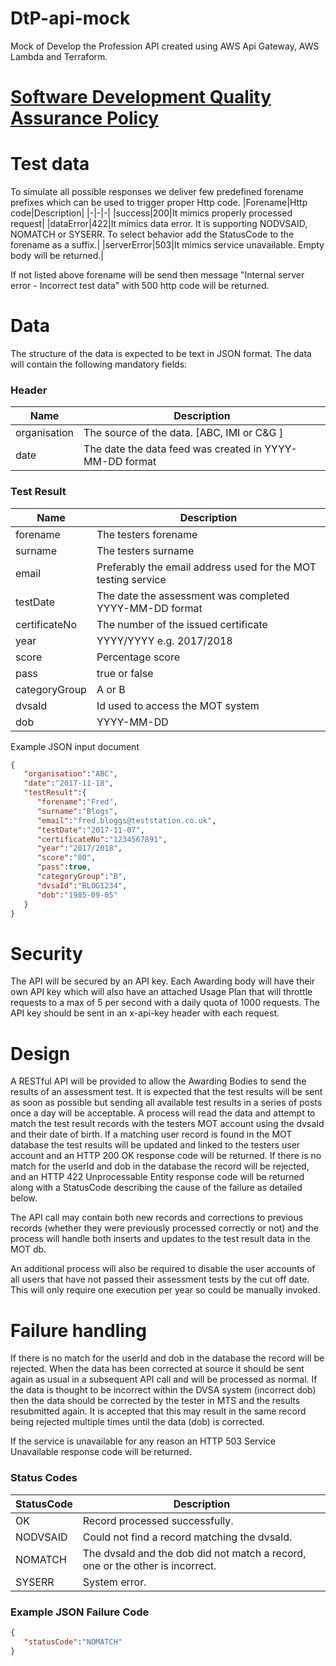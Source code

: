 
# DtP-api-mock
Mock of Develop the Profession API created using AWS Api Gateway, AWS Lambda and Terraform.

# [Software Development Quality Assurance Policy](docs/NodejsDevQuality.md)

# Test data
To simulate all possible responses we deliver few predefined forename prefixes which can be used to trigger proper Http code.
|Forename|Http code|Description|
|-|-|-|
|success|200|It mimics properly processed request|
|dataError|422|It mimics data error. It is supporting NODVSAID, NOMATCH or SYSERR. To select behavior add the StatusCode to the forename as a suffix.|
|serverError|503|It mimics service unavailable. Empty body will be returned.|

If not listed above forename will be send then message "Internal server error - Incorrect test data" with 500 http code will be returned. 

# Data
The structure of the data is expected to be text in JSON format. The data will contain the following mandatory fields:
### Header
|Name|Description|
|-|-|
|organisation|The source of the data. [ABC, IMI or C&G ]|
|date|The date the data feed was created in YYYY-MM-DD format|
### Test Result
|Name|Description|
|-|-|
|forename|The testers forename|
|surname|The testers surname|
|email|Preferably the email address used for the MOT testing service|
|testDate|The date the assessment was completed YYYY-MM-DD format|
|certificateNo|The number of the issued certificate|
|year|YYYY/YYYY e.g. 2017/2018|
|score|Percentage score|
|pass|true or false|
|categoryGroup|A or B|
|dvsaId|Id used to access the MOT system|
|dob|YYYY-MM-DD|


Example JSON input document
```json
{
   "organisation":"ABC",
   "date":"2017-11-18",
   "testResult":{
      "forename":"Fred",
      "surname":"Blogs",
      "email":"fred.bloggs@teststation.co.uk",
      "testDate":"2017-11-07",
      "certificateNo":"1234567891",
      "year":"2017/2018",
      "score":"80",
      "pass":true,
      "categoryGroup":"B",
      "dvsaId":"BLOG1234",
      "dob":"1985-09-05"
   }
}
```

# Security
The API will be secured by an API key. Each Awarding body will have their own API key which will also have an attached Usage Plan that will throttle requests to a max of 5 per second with a daily quota of 1000 requests. The API key should be sent in an x-api-key header with each request.

# Design
A RESTful API will be provided to allow the Awarding Bodies to send the results of an assessment test. It is expected that the test results will be sent as soon as possible but sending all available test results in a series of posts once a day will be acceptable. A process will read the data and attempt to match the test result records with the testers MOT account using the dvsaId and their date of birth. If a matching user record is found in the MOT database the test results will be updated and linked to the testers user account and an HTTP 200 OK response code will be returned. If there is no match for the userId and dob in the database the record will be rejected, and an HTTP 422 Unprocessable Entity response code will be returned along with a StatusCode describing the cause of the failure as detailed below.

The API call may contain both new records and corrections to previous records (whether they were previously processed correctly or not) and the process will handle both inserts and updates to the test result data in the MOT db.

An additional process will also be required to disable the user accounts of all users that have not passed their assessment tests by the cut off date. This will only require one execution per year so could be manually invoked.

# Failure handling
If there is no match for the userId and dob in the database the record will be rejected. When the data has been corrected at source it should be sent again as usual in a subsequent API call and will be processed as normal. If the data is thought to be incorrect within the DVSA system (incorrect dob) then the data should be corrected by the tester in MTS and the results resubmitted again. It is accepted that this may result in the same record being rejected multiple times until the data (dob) is corrected.

If the service is unavailable for any reason an HTTP 503 Service Unavailable response code will be returned.

### Status Codes
|StatusCode|Description|
|-|-|
|OK|Record processed successfully.|
|NODVSAID|Could not find a record matching the dvsaId.|
|NOMATCH|The dvsaId and the dob did not match a record, one or the other is incorrect.|
|SYSERR|System error.|

### Example JSON Failure Code

```json
{
   "statusCode":"NOMATCH"
}
```